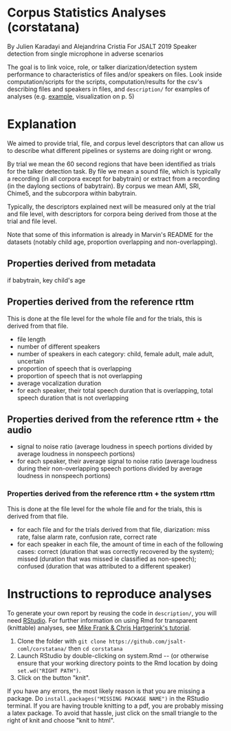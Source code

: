 Corpus Statistics Analyses (corstatana)
==========================

By Julien Karadayi and Alejandrina Cristia
For JSALT 2019 Speaker detection from single microphone in adverse scenarios

The goal is to link voice, role, or talker diarization/detection system performance to characteristics of files and/or speakers on files. Look inside computation/scripts for the scripts, computation/results for the csv's describing files and speakers in files, and `description/` for examples of analyses (e.g. [example](https://github.com/jsalt-coml/corstatana/blob/master/description/system.pdf), visualization on p. 5)

#  Explanation

We aimed to provide trial, file, and corpus level descriptors that can allow us to describe what different pipelines or systems are doing right or wrong. 

By trial we mean the 60 second regions that have been identified as trials for the talker detection task.
By file we mean a sound file, which is typically a recording (in all corpora except for babytrain) or extract from a recording (in the daylong sections of babytrain).
By corpus we mean AMI, SRI, Chime5, and the subcorpora within babytrain.

Typically, the descriptors explained next will be measured only at the trial and file level, with descriptors for corpora being derived from those at the trial and file level.

Note that some of this information is already in Marvin's README for the datasets (notably child age, proportion overlapping and non-overlapping).

## Properties derived from metadata

if babytrain, key child's age

## Properties derived from the reference rttm
This is done at the file level for the whole file and for the trials, this is derived from that file.

- file length
- number of different speakers
- number of speakers in each category: child, female adult, male adult, uncertain
- proportion of speech that is overlapping
- proportion of speech that is not overlapping
- average vocalization duration
- for each speaker, their total speech duration that is overlapping, total speech duration that is not overlapping

## Properties derived from the reference rttm + the audio

- signal to noise ratio (average loudness in speech portions divided by average loudness in nonspeech portions)
- for each speaker, their average signal to noise ratio (average loudness during their non-overlapping speech portions divided by average loudness in nonspeech portions)

### Properties derived from the reference rttm + the system rttm
This is done at the file level for the whole file and for the trials, this is derived from that file.

- for each file and for the trials derived from that file, diarization: miss rate, false alarm rate, confusion rate, correct rate
- for each speaker in each file, the amount of time in each of the following cases: correct (duration that was correctly recovered by the system); missed (duration that was missed ie classified as non-speech); confused (duration that was attributed to a different speaker)


# Instructions to reproduce analyses

To generate your own report by reusing the code in `description/`, you will need [RStudio](https://www.rstudio.com/). For further information on using Rmd for transparent (knittable) analyses, see [Mike Frank & Chris Hartgerink's tutorial](https://libscie.github.io/rmarkdown-workshop/handout.html).

1. Clone the folder with `git clone https://github.com/jsalt-coml/corstatana/` then `cd corstatana`
2. Launch RStudio by double-clicking on system.Rmd -- (or otherwise ensure that your working directory points to the Rmd location by doing `set.wd("RIGHT PATH")`.
3. Click on the button "knit".

If you have any errors, the most likely reason is that you are missing a package. Do `install.packages("MISSING PACKAGE NAME")` in the RStudio terminal. If you are having trouble knitting to a pdf, you are probably missing a latex package. To avoid that hassle, just click on the small triangle to the right of knit and choose "knit to html".